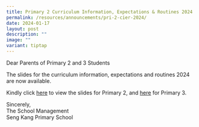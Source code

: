 ```yaml
---
title: Primary 2 Curriculum Information, Expectations & Routines 2024
permalink: /resources/announcements/pri-2-cier-2024/
date: 2024-01-17
layout: post
description: ""
image: ""
variant: tiptap
---
```

<p>Dear Parents of Primary 2 and 3 Students</p><p>The slides for the curriculum information, expectations and routines 2024 are now available.</p><p>Kindly click <a href="/files/Parent Resources/2024/P2_PTC_2024_upload__1_.pdf" rel="noopener noreferrer nofollow" target="_blank">here</a> to view the slides for Primary 2, and <a href="/files/Parent Resources/2024/P3_Curriculum_Information__Expectations_and_Routines_2024.pdf" rel="noopener noreferrer nofollow" target="_blank">here</a> for Primary 3.</p><p>Sincerely,<br>The School Management<br>Seng Kang Primary School</p>